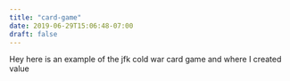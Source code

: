 ```yaml
---
title: "card-game"
date: 2019-06-29T15:06:48-07:00
draft: false
---
```


Hey here is an example of the jfk cold war card game and where I created value
